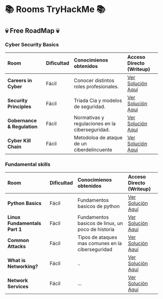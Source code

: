# 📚 Rooms TryHackMe 📚

## 💀 Free RoadMap 💀

### Cyber Security Basics

| Room | Dificultad | Conocimienos obtenidos | Acceso Directo (Writeup) |
| :--- | :--- | :--- | :--- |
| **Careers in Cyber** | Fácil | Conocer distintos roles profesionales. | [Ver Solución Aquí](TryHackMe/Careers_in_Cyber.md) |
| **Security Principles** | Fácil | Triada Cia y modelos de seguridad. | [Ver Solución Aquí](TryHackMe/Security_Principles.md) |
| **Gobernance & Regulation** | Fácil | Normativas y regulaciones en la ciberseguridad. | [Ver Solución Aquí](https://github.com/Lucas526-jpg/Rooms/blob/main/TryHackMe/Governance_%26_Regulation.md) |
| **Cyber Kill Chain** | Fácil | Metodoloa de ataque de un ciberdelincuente | [Ver Solución Aquí](TryHackMe/Cyber_Kill_Chain.md) |

### Fundamental skills

| Room | Dificultad | Conocimienos obtenidos | Acceso Directo (Writeup) |
| :--- | :--- | :--- | :--- |
| **Python Basics** | Fácil | Fundamentos basicos de python | [Ver Solución Aquí](TryHackMe/Python_Basics.md) |
| **Linux Fundamentals Part 1** | Fácil | Fundamentos basicos de linux, un poco de historia | [Ver Solución Aquí](https://github.com/Lucas526-jpg/Rooms/blob/main/TryHackMe/Linux_Fundamentals_Part1.md) |
| **Common Attacks** | Fácil | Tipos de ataques mas comunes en la ciberseguridad | [Ver Solución Aquí](TryHackMe/Common_Attacks.md) |
| **What is Networking?** | Fácil | .. | [Ver Solución Aquí](TryHackMe/What_is_Networking?.md) |
| **Network Services** | Fácil | ... | [Ver Solución Aquí](https://github.com/Lucas526-jpg/Rooms/blob/main/TryHackMe/Network_Services.md) |
